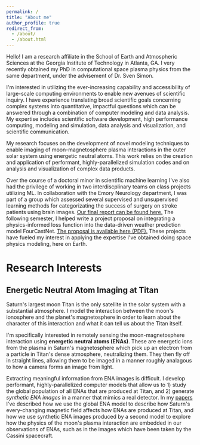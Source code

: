 ```yaml
---
permalink: /
title: "About me"
author_profile: true
redirect_from: 
  - /about/
  - /about.html
---
```


Hello! I am a research affiliate in the School of Earth and Atmospheric Sciences at the Georgia Institute of Technology in Atlanta, GA. I very recently obtained my PhD in computational space plasma physics from the same department, under the advisement of Dr. Sven Simon.

I'm interested in utilizing the ever-increasing capability and accessibility of large-scale computing environments to enable new avenues of scientific inquiry. I have experience translating broad scientific goals concerning complex systems into quantitative, impactful questions which can be answered through a combination of computer modeling and data analysis. My expertise includes scientific software development, high performance computing, modeling and simulation, data analysis and visualization, and scientific communication.

My research focuses on the development of novel modeling techniques to enable imaging of moon-magnetosphere plasma interactions in the outer solar system using energetic neutral atoms. This work relies on the creation and application of performant, highly-parallelized simulation codes and on analysis and visualization of complex data products.

Over the course of a doctoral minor in scientific machine learning I've also had the privilege of working in two interdiscplinary teams on class projects utilizing ML. In collaboration with the Emory Neurology department, I was part of a group which assessed several supervised and unsupervised learning methods for categorizating the success of surgery on stroke patients using brain images. [Our final report can be found here.](https://codingsoo.github.io/CS-7461-Project/) The following semester, I helped write a project proposal on integrating a physics-informed loss function into the data-driven weather prediction model FourCastNet. [The proposal is available here (PDF).](files/CliML.pdf) These projects have fueled my interest in applying the expertise I've obtained doing space physics modeling, here on Earth.

Research Interests
======

Energetic Neutral Atom Imaging at Titan
------
Saturn's largest moon Titan is the only satellite in the solar system with a substantial atmosphere. I model the interaction between the moon's ionosphere and the planet's magnetosphere in order to learn about the character of this interaction and what it can tell us about the Titan itself.

I'm specifically interested in remotely sensing the moon-magnetosphere interaction using **energetic neutral atoms (ENAs)**. These are energetic ions from the plasma in Saturn's magnetosphere which pick up an electron from a particle in Titan's dense atmosphere, neutralizing them. They then fly off in straight lines, allowing them to be imaged in a manner roughly analagous to how a camera forms an image from light.

Extracting meaningful information from ENA images is difficult. I develop performant, highly-parallelized computer models that allow us to 1) study the global population of all ENAs that are produced at Titan, and 2) generate *synthetic ENA images* in a manner that mimics a real detector. In my [papers](publications) I've described how we use the global ENA model to describe how Saturn's every-changing magnetic field affects how ENAs are produced at Titan, and how we use synthetic ENA images produced by a second model to explore how the physics of the moon's plasma interaction are embedded in our observations of ENAs, such as in the images which have been taken by the Cassini spacecraft.
